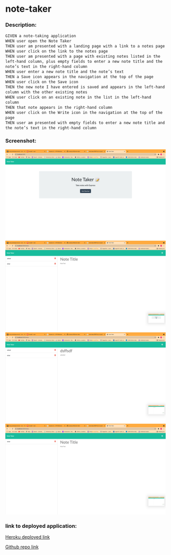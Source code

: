 # note-taker

### Description:
```
GIVEN a note-taking application
WHEN user open the Note Taker
THEN user am presented with a landing page with a link to a notes page
WHEN user click on the link to the notes page
THEN user am presented with a page with existing notes listed in the left-hand column, plus empty fields to enter a new note title and the note’s text in the right-hand column
WHEN user enter a new note title and the note’s text
THEN a Save icon appears in the navigation at the top of the page
WHEN user click on the Save icon
THEN the new note I have entered is saved and appears in the left-hand column with the other existing notes
WHEN user click on an existing note in the list in the left-hand column
THEN that note appears in the right-hand column
WHEN user click on the Write icon in the navigation at the top of the page
THEN user am presented with empty fields to enter a new note title and the note’s text in the right-hand column
```
### Screenshot:
![note taker landing page](./Assets/landingpage.png)
![note taking page](./Assets/notetaking.png)
![note display after click](./Assets/notedisplay.png)
![note deletion](./Assets/notedeletion.png)

### link to deployed application:
[Heroku deployed link](https://evening-shore-33228.herokuapp.com/)

[Github repo link ](https://github.com/yinping-520/note-taker)
